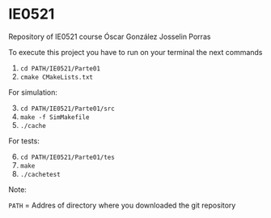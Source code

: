 # IE0521
Repository of IE0521 course
Óscar González
Josselin Porras

To execute this project you have to run on your terminal the next commands

1. `cd PATH/IE0521/Parte01`
2. `cmake CMakeLists.txt`

For simulation:

3. `cd PATH/IE0521/Parte01/src`
4. `make -f SimMakefile`
5. `./cache`

For tests:

6. `cd PATH/IE0521/Parte01/tes`
7. `make`
8. `./cachetest`

Note:

`PATH` = Addres of directory where you downloaded the git repository
